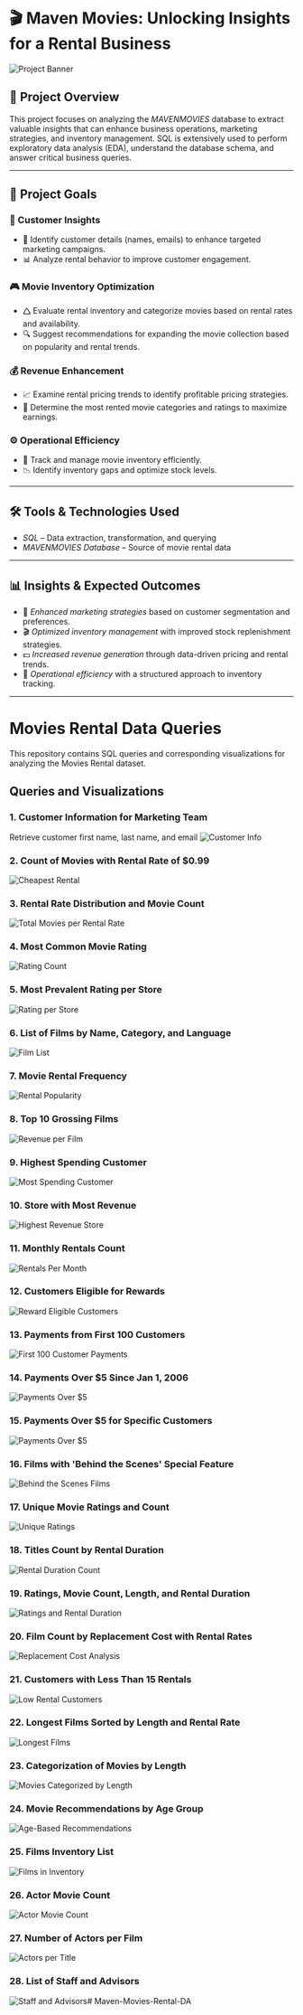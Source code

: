 # 🎬 Maven Movies: Unlocking Insights for a Rental Business

![Project Banner](https://as1.ftcdn.net/v2/jpg/01/03/13/68/1000_F_103136864_VuN9DIEjJkGkllnGt5qqyz13APoTz58L.jpg)

## 📌 Project Overview
This project focuses on analyzing the *MAVENMOVIES* database to extract valuable insights that can enhance business operations, marketing strategies, and inventory management. SQL is extensively used to perform exploratory data analysis (EDA), understand the database schema, and answer critical business queries.


---

## 🎯 Project Goals

### 🛒 Customer Insights

- 📌 Identify customer details (names, emails) to enhance targeted marketing campaigns.
- 📊 Analyze rental behavior to improve customer engagement.

### 🎮 Movie Inventory Optimization

- 🛆 Evaluate rental inventory and categorize movies based on rental rates and availability.
- 🔍 Suggest recommendations for expanding the movie collection based on popularity and rental trends.

### 💰 Revenue Enhancement

- 📈 Examine rental pricing trends to identify profitable pricing strategies.
- 🎥 Determine the most rented movie categories and ratings to maximize earnings.

### ⚙️ Operational Efficiency

- 📌 Track and manage movie inventory efficiently.
- 📉 Identify inventory gaps and optimize stock levels.

---

## 🛠️ Tools & Technologies Used
- *SQL* – Data extraction, transformation, and querying
- *MAVENMOVIES Database* – Source of movie rental data

---

## 📊 Insights & Expected Outcomes
- 📢 *Enhanced marketing strategies* based on customer segmentation and preferences.
- 🎬 *Optimized inventory management* with improved stock replenishment strategies.
- 💵 *Increased revenue generation* through data-driven pricing and rental trends.
- 📌 *Operational efficiency* with a structured approach to inventory tracking.

---

# Movies Rental Data Queries

This repository contains SQL queries and corresponding visualizations for analyzing the Movies Rental dataset.

## Queries and Visualizations

### 1. Customer Information for Marketing Team
Retrieve customer first name, last name, and email 
![Customer Info](https://github.com/sudarshanjadhav2005/Maven-Movies-Rental-DA/blob/main/code_output/1.png)
### 2. Count of Movies with Rental Rate of $0.99
![Cheapest Rental](https://github.com/sudarshanjadhav2005/Maven-Movies-Rental-DA/blob/main/code_output/2.png )

### 3. Rental Rate Distribution and Movie Count
![Total Movies per Rental Rate](https://github.com/sudarshanjadhav2005/Maven-Movies-Rental-DA/blob/main/code_output/3.png)

### 4. Most Common Movie Rating
![Rating Count](https://github.com/sudarshanjadhav2005/Maven-Movies-Rental-DA/blob/main/code_output/4.png)

### 5. Most Prevalent Rating per Store
![Rating per Store](https://github.com/sudarshanjadhav2005/Maven-Movies-Rental-DA/blob/main/code_output/5.png)

### 6. List of Films by Name, Category, and Language
![Film List](https://github.com/sudarshanjadhav2005/Maven-Movies-Rental-DA/blob/main/code_output/6.png)

### 7. Movie Rental Frequency
![Rental Popularity](https://github.com/sudarshanjadhav2005/Maven-Movies-Rental-DA/blob/main/code_output/7.png)

### 8. Top 10 Grossing Films
![Revenue per Film](https://github.com/sudarshanjadhav2005/Maven-Movies-Rental-DA/blob/main/code_output/8.png)

### 9. Highest Spending Customer
![Most Spending Customer](https://github.com/sudarshanjadhav2005/Maven-Movies-Rental-DA/blob/main/code_output/9.png)

### 10. Store with Most Revenue
![Highest Revenue Store](https://github.com/sudarshanjadhav2005/Maven-Movies-Rental-DA/blob/main/code_output/10.png)

### 11. Monthly Rentals Count
![Rentals Per Month](https://github.com/sudarshanjadhav2005/Maven-Movies-Rental-DA/blob/main/code_output/11.png)

### 12. Customers Eligible for Rewards
![Reward Eligible Customers](https://github.com/sudarshanjadhav2005/Maven-Movies-Rental-DA/blob/main/code_output/12.png)

### 13. Payments from First 100 Customers
![First 100 Customer Payments](https://github.com/sudarshanjadhav2005/Maven-Movies-Rental-DA/blob/main/code_output/13.png)

### 14. Payments Over $5 Since Jan 1, 2006
![Payments Over $5](https://github.com/sudarshanjadhav2005/Maven-Movies-Rental-DA/blob/main/code_output/14.png)

### 15. Payments Over $5 for Specific Customers
![Payments Over $5](https://github.com/sudarshanjadhav2005/Maven-Movies-Rental-DA/blob/main/code_output/15.png)

### 16. Films with 'Behind the Scenes' Special Feature
![Behind the Scenes Films](https://github.com/sudarshanjadhav2005/Maven-Movies-Rental-DA/blob/main/code_output/17.png)

### 17. Unique Movie Ratings and Count
![Unique Ratings](https://github.com/sudarshanjadhav2005/Maven-Movies-Rental-DA/blob/main/code_output/18.png)

### 18. Titles Count by Rental Duration
![Rental Duration Count](https://github.com/sudarshanjadhav2005/Maven-Movies-Rental-DA/blob/main/code_output/18.png)

### 19. Ratings, Movie Count, Length, and Rental Duration
![Ratings and Rental Duration](https://github.com/sudarshanjadhav2005/Maven-Movies-Rental-DA/blob/main/code_output/19.png)

### 20. Film Count by Replacement Cost with Rental Rates
![Replacement Cost Analysis](https://github.com/sudarshanjadhav2005/Maven-Movies-Rental-DA/blob/main/code_output/20.png)

### 21. Customers with Less Than 15 Rentals
![Low Rental Customers](https://github.com/sudarshanjadhav2005/Maven-Movies-Rental-DA/blob/main/code_output/21.png)

### 22. Longest Films Sorted by Length and Rental Rate
![Longest Films](https://github.com/sudarshanjadhav2005/Maven-Movies-Rental-DA/blob/main/code_output/21.png)

### 23. Categorization of Movies by Length
![Movies Categorized by Length](https://github.com/sudarshanjadhav2005/Maven-Movies-Rental-DA/blob/main/code_output/22.png)

### 24. Movie Recommendations by Age Group
![Age-Based Recommendations](https://github.com/sudarshanjadhav2005/Maven-Movies-Rental-DA/blob/main/code_output/24.png)

### 25. Films Inventory List
![Films in Inventory](https://github.com/sudarshanjadhav2005/Maven-Movies-Rental-DA/blob/main/code_output/25.png)

### 26. Actor Movie Count
![Actor Movie Count](https://github.com/sudarshanjadhav2005/Maven-Movies-Rental-DA/blob/main/code_output/26.png)

### 27. Number of Actors per Film
![Actors per Title](https://github.com/sudarshanjadhav2005/Maven-Movies-Rental-DA/blob/main/code_output/27.png)

### 28. List of Staff and Advisors
![Staff and Advisors](https://github.com/sudarshanjadhav2005/Maven-Movies-Rental-DA/blob/main/code_output/28.png)# Maven-Movies-Rental-DA
